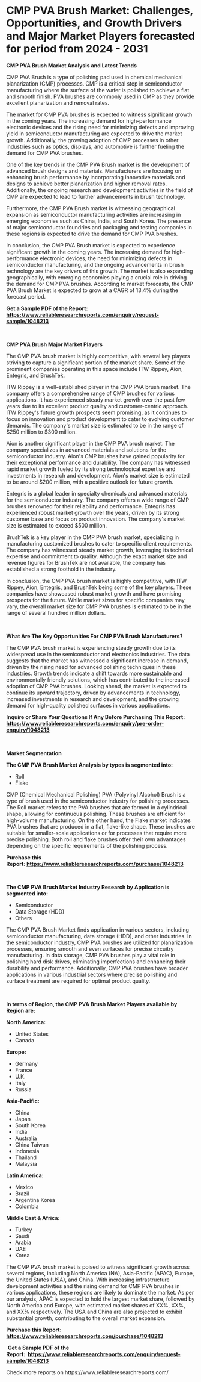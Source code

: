 <p><h1>CMP PVA Brush Market: Challenges, Opportunities, and Growth Drivers and Major Market Players forecasted for period from 2024 - 2031</h1></p><p><strong>CMP PVA Brush Market Analysis and Latest Trends</strong></p>
<p><p>CMP PVA Brush is a type of polishing pad used in chemical mechanical planarization (CMP) processes. CMP is a critical step in semiconductor manufacturing where the surface of the wafer is polished to achieve a flat and smooth finish. PVA brushes are commonly used in CMP as they provide excellent planarization and removal rates.</p><p>The market for CMP PVA brushes is expected to witness significant growth in the coming years. The increasing demand for high-performance electronic devices and the rising need for minimizing defects and improving yield in semiconductor manufacturing are expected to drive the market growth. Additionally, the growing adoption of CMP processes in other industries such as optics, displays, and automotive is further fueling the demand for CMP PVA brushes.</p><p>One of the key trends in the CMP PVA Brush market is the development of advanced brush designs and materials. Manufacturers are focusing on enhancing brush performance by incorporating innovative materials and designs to achieve better planarization and higher removal rates. Additionally, the ongoing research and development activities in the field of CMP are expected to lead to further advancements in brush technology.</p><p>Furthermore, the CMP PVA Brush market is witnessing geographical expansion as semiconductor manufacturing activities are increasing in emerging economies such as China, India, and South Korea. The presence of major semiconductor foundries and packaging and testing companies in these regions is expected to drive the demand for CMP PVA brushes.</p><p>In conclusion, the CMP PVA Brush market is expected to experience significant growth in the coming years. The increasing demand for high-performance electronic devices, the need for minimizing defects in semiconductor manufacturing, and the ongoing advancements in brush technology are the key drivers of this growth. The market is also expanding geographically, with emerging economies playing a crucial role in driving the demand for CMP PVA brushes. According to market forecasts, the CMP PVA Brush Market is expected to grow at a CAGR of 13.4% during the forecast period.</p></p>
<p><strong>Get a Sample PDF of the Report:&nbsp; <a href="https://www.reliableresearchreports.com/enquiry/request-sample/1048213">https://www.reliableresearchreports.com/enquiry/request-sample/1048213</a></strong></p>
<p>&nbsp;</p>
<p><strong>CMP PVA Brush Major Market Players</strong></p>
<p><p>The CMP PVA brush market is highly competitive, with several key players striving to capture a significant portion of the market share. Some of the prominent companies operating in this space include ITW Rippey, Aion, Entegris, and BrushTek. </p><p>ITW Rippey is a well-established player in the CMP PVA brush market. The company offers a comprehensive range of CMP brushes for various applications. It has experienced steady market growth over the past few years due to its excellent product quality and customer-centric approach. ITW Rippey's future growth prospects seem promising, as it continues to focus on innovation and product development to cater to evolving customer demands. The company's market size is estimated to be in the range of $250 million to $300 million.</p><p>Aion is another significant player in the CMP PVA brush market. The company specializes in advanced materials and solutions for the semiconductor industry. Aion's CMP brushes have gained popularity for their exceptional performance and durability. The company has witnessed rapid market growth fueled by its strong technological expertise and investments in research and development. Aion's market size is estimated to be around $200 million, with a positive outlook for future growth.</p><p>Entegris is a global leader in specialty chemicals and advanced materials for the semiconductor industry. The company offers a wide range of CMP brushes renowned for their reliability and performance. Entegris has experienced robust market growth over the years, driven by its strong customer base and focus on product innovation. The company's market size is estimated to exceed $500 million.</p><p>BrushTek is a key player in the CMP PVA brush market, specializing in manufacturing customized brushes to cater to specific client requirements. The company has witnessed steady market growth, leveraging its technical expertise and commitment to quality. Although the exact market size and revenue figures for BrushTek are not available, the company has established a strong foothold in the industry.</p><p>In conclusion, the CMP PVA brush market is highly competitive, with ITW Rippey, Aion, Entegris, and BrushTek being some of the key players. These companies have showcased robust market growth and have promising prospects for the future. While market sizes for specific companies may vary, the overall market size for CMP PVA brushes is estimated to be in the range of several hundred million dollars.</p></p>
<p>&nbsp;</p>
<p><strong>What Are The Key Opportunities For CMP PVA Brush Manufacturers?</strong></p>
<p><p>The CMP PVA brush market is experiencing steady growth due to its widespread use in the semiconductor and electronics industries. The data suggests that the market has witnessed a significant increase in demand, driven by the rising need for advanced polishing techniques in these industries. Growth trends indicate a shift towards more sustainable and environmentally friendly solutions, which has contributed to the increased adoption of CMP PVA brushes. Looking ahead, the market is expected to continue its upward trajectory, driven by advancements in technology, increased investments in research and development, and the growing demand for high-quality polished surfaces in various applications.</p></p>
<p><strong>Inquire or Share Your Questions If Any Before Purchasing This Report: <a href="https://www.reliableresearchreports.com/enquiry/pre-order-enquiry/1048213">https://www.reliableresearchreports.com/enquiry/pre-order-enquiry/1048213</a></strong></p>
<p>&nbsp;</p>
<p><strong>Market Segmentation</strong></p>
<p><strong>The CMP PVA Brush Market Analysis by types is segmented into:</strong></p>
<p><ul><li>Roll</li><li>Flake</li></ul></p>
<p><p>CMP (Chemical Mechanical Polishing) PVA (Polyvinyl Alcohol) Brush is a type of brush used in the semiconductor industry for polishing processes. The Roll market refers to the PVA brushes that are formed in a cylindrical shape, allowing for continuous polishing. These brushes are efficient for high-volume manufacturing. On the other hand, the Flake market indicates PVA brushes that are produced in a flat, flake-like shape. These brushes are suitable for smaller-scale applications or for processes that require more precise polishing. Both roll and flake brushes offer their own advantages depending on the specific requirements of the polishing process.</p></p>
<p><strong>Purchase this Report:&nbsp;<a href="https://www.reliableresearchreports.com/purchase/1048213">https://www.reliableresearchreports.com/purchase/1048213</a></strong></p>
<p>&nbsp;</p>
<p><strong>The CMP PVA Brush Market Industry Research by Application is segmented into:</strong></p>
<p><ul><li>Semiconductor</li><li>Data Storage (HDD)</li><li>Others</li></ul></p>
<p><p>The CMP PVA Brush Market finds application in various sectors, including semiconductor manufacturing, data storage (HDD), and other industries. In the semiconductor industry, CMP PVA brushes are utilized for planarization processes, ensuring smooth and even surfaces for precise circuitry manufacturing. In data storage, CMP PVA brushes play a vital role in polishing hard disk drives, eliminating imperfections and enhancing their durability and performance. Additionally, CMP PVA brushes have broader applications in various industrial sectors where precise polishing and surface treatment are required for optimal product quality.</p></p>
<p>&nbsp;</p>
<p><strong>In terms of Region, the CMP PVA Brush Market Players available by Region are:</strong></p>
<p>
    <p> <strong> North America: </strong>
        <ul>
            <li>United States</li>
            <li>Canada</li>
        </ul>
        </p> 
    <p> <strong> Europe: </strong>
        <ul>
            <li>Germany</li>
            <li>France</li>
            <li>U.K.</li>
            <li>Italy</li>
            <li>Russia</li>
        </ul>
        </p> 
    <p> <strong> Asia-Pacific: </strong>
        <ul>
            <li>China</li>
            <li>Japan</li>
            <li>South Korea</li>
            <li>India</li>
            <li>Australia</li>
            <li>China Taiwan</li>
            <li>Indonesia</li>
            <li>Thailand</li>
            <li>Malaysia</li>
        </ul>
        </p> 
    <p> <strong> Latin America: </strong>
        <ul>
            <li>Mexico</li>
            <li>Brazil</li>
            <li>Argentina Korea</li>
            <li>Colombia</li>
        </ul>
        </p> 
    <p> <strong> Middle East & Africa: </strong>
        <ul>
            <li>Turkey</li>
            <li>Saudi</li>
            <li>Arabia</li>
            <li>UAE</li>
            <li>Korea</li>
        </ul>
    </p>
    </p>
<p><p>The CMP PVA brush market is poised to witness significant growth across several regions, including North America (NA), Asia-Pacific (APAC), Europe, the United States (USA), and China. With increasing infrastructure development activities and the rising demand for CMP PVA brushes in various applications, these regions are likely to dominate the market. As per our analysis, APAC is expected to hold the largest market share, followed by North America and Europe, with estimated market shares of XX%, XX%, and XX% respectively. The USA and China are also projected to exhibit substantial growth, contributing to the overall market expansion.</p></p>
<p><strong>Purchase this Report: <a href="https://www.reliableresearchreports.com/purchase/1048213">https://www.reliableresearchreports.com/purchase/1048213</a></strong></p>
<p>&nbsp;<strong>Get a Sample PDF of the Report:&nbsp;&nbsp;<a href="https://www.reliableresearchreports.com/enquiry/request-sample/1048213">https://www.reliableresearchreports.com/enquiry/request-sample/1048213</a></strong></p>
<p><strong></strong></p>
<p>Check more reports on https://www.reliableresearchreports.com/</p>